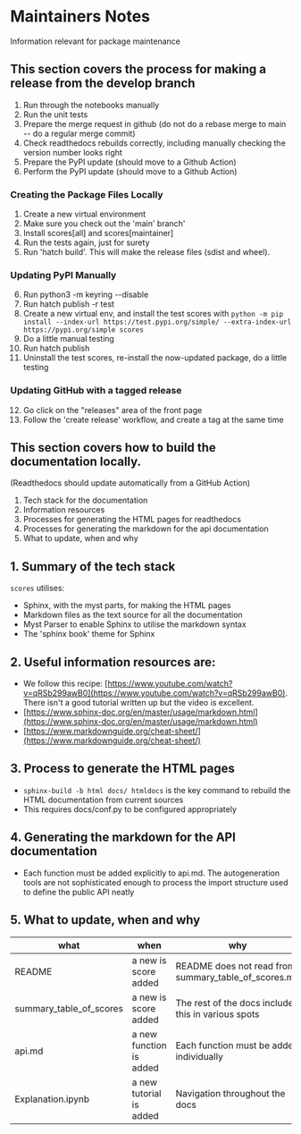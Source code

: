 # Maintainers Notes

Information relevant for package maintenance

## This section covers the process for making a release from the develop branch

1. Run through the notebooks manually
2. Run the unit tests
3. Prepare the merge request in github (do not do a rebase merge to main -- do a regular merge commit)
4. Check readthedocs rebuilds correctly, including manually checking the version number looks right
5. Prepare the PyPI update (should move to a Github Action)
6. Perform the PyPI update (should move to a Github Action)

### Creating the Package Files Locally

1. Create a new virtual environment
2. Make sure you check out the 'main' branch'
3. Install scores[all] and scores[maintainer]
4. Run the tests again, just for surety
5. Run 'hatch build'. This will make the release files (sdist and wheel).

### Updating PyPI Manually
6. Run python3 -m keyring --disable 
7. Run hatch publish -r test
8. Create a new virtual env, and install the test scores with `python -m pip install --index-url https://test.pypi.org/simple/ --extra-index-url https://pypi.org/simple scores`
9. Do a little manual testing
10. Run hatch publish
11. Uninstall the test scores, re-install the now-updated package, do a little testing

### Updating GitHub with a tagged release
12. Go click on the "releases" area of the front page
13. Follow the 'create release' workflow, and create a tag at the same time


## This section covers how to build the documentation locally. 
(Readthedocs should update automatically from a GitHub Action)

1. Tech stack for the documentation
2. Information resources
2. Processes for generating the HTML pages for readthedocs
3. Processes for generating the markdown for the api documentation
4. What to update, when and why

## 1. Summary of the tech stack

`scores` utilises:

 - Sphinx, with the myst parts, for making the HTML pages
 - Markdown files as the text source for all the documentation
 - Myst Parser to enable Sphinx to utilise the markdown syntax
 - The 'sphinx book' theme for Sphinx

## 2. Useful information resources are:

 - We follow this recipe: [https://www.youtube.com/watch?v=qRSb299awB0](https://www.youtube.com/watch?v=qRSb299awB0). There isn't a good tutorial written up but the video is excellent.
 - [https://www.sphinx-doc.org/en/master/usage/markdown.html](https://www.sphinx-doc.org/en/master/usage/markdown.html)
 - [https://www.markdownguide.org/cheat-sheet/](https://www.markdownguide.org/cheat-sheet/)

## 3. Process to generate the HTML pages

 - `sphinx-build -b html docs/ htmldocs` is the key command to rebuild the HTML documentation from current sources
 - This requires docs/conf.py to be configured appropriately

## 4. Generating the markdown for the API documentation

 - Each function must be added explicitly to api.md. The autogeneration tools are not sophisticated enough to process
   the import structure used to define the public API neatly

## 5. What to update, when and why

|     what                 |     when                 |      why     |
| ------------             | -----------              | ------------ | 
|  README                  |  a new is score added    | README does not read from summary_table_of_scores.md
|  summary_table_of_scores |  a new is score added    | The rest of the docs includes this in various spots
|  api.md                  |  a new function is added | Each function must be added individually 
|  Explanation.ipynb       |  a new tutorial is added | Navigation throughout the docs